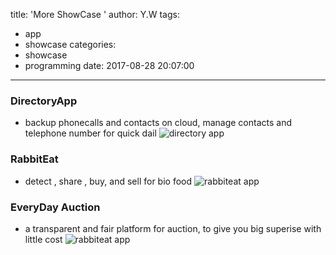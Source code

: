 title: 'More ShowCase '
author: Y.W
tags:
  - app
  - showcase
categories:
  - showcase
  - programming
date: 2017-08-28 20:07:00
---
### DirectoryApp


- backup phonecalls and contacts on cloud, manage contacts and  telephone number for quick dail
![directory app](/2017/08/28/ContactManagmentTool/baizhidirectory.png)

### RabbitEat 

- detect , share , buy, and sell for bio food 
![rabbiteat app](/2017/08/28/ContactManagmentTool/rabbiteat.png)

### EveryDay Auction

- a transparent and fair platform for auction, to give you big superise with little cost
![rabbiteat app](/2017/08/28/ContactManagmentTool/dailyauction.png)